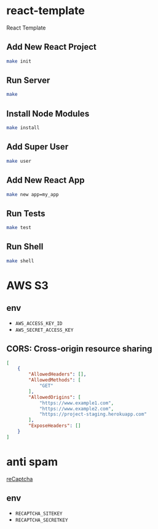 # react-template
React Template


## Add New React Project
```bash
make init
```


## Run Server
```bash
make
```


## Install Node Modules
```bash
make install
```


## Add Super User
```bash
make user
```


## Add New React App
```bash
make new app=my_app
```


## Run Tests
```bash
make test
```


## Run Shell
```bash
make shell
```


# AWS S3

## env
- `AWS_ACCESS_KEY_ID`
- `AWS_SECRET_ACCESS_KEY`


## CORS: Cross-origin resource sharing
```json
[
    {
        "AllowedHeaders": [],
        "AllowedMethods": [
            "GET"
        ],
        "AllowedOrigins": [
            "https://www.example1.com",
            "https://www.example2.com",
            "https://project-staging.herokuapp.com"
        ],
        "ExposeHeaders": []
    }
]
```


# anti spam
[reCaptcha](https://www.google.com/recaptcha/admin)


## env
- `RECAPTCHA_SITEKEY`
- `RECAPTCHA_SECRETKEY`